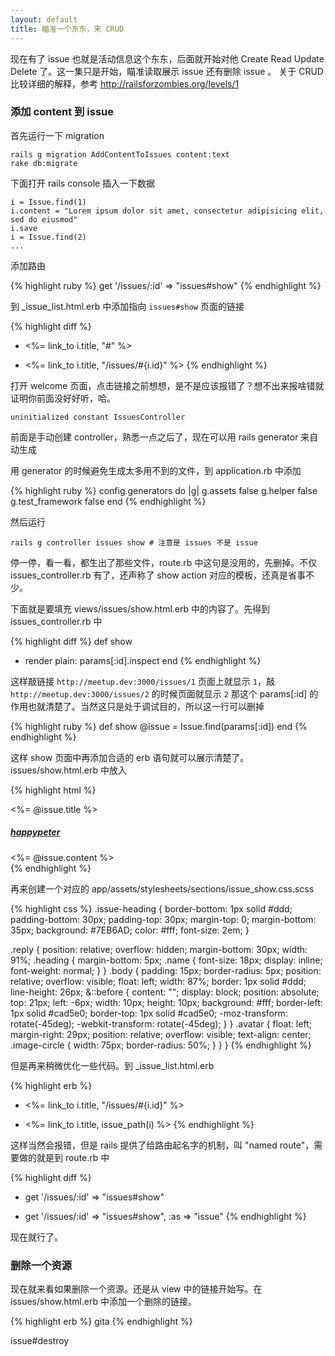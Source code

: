 ```yaml
---
layout: default
title: 瞄准一个东东，来 CRUD
---
```


<!-- 这一集的主要思路就是把 form_for 涉及到得太多知识，均匀摊开一部分到这里 -->

现在有了 issue 也就是活动信息这个东东，后面就开始对他 Create Read Update Delete 了。这一集只是开始，瞄准读取展示 issue 还有删除 issue 。
关于 CRUD 比较详细的解释，参考 <http://railsforzombies.org/levels/1>

### 添加 content 到 issue

首先运行一下 migration

    rails g migration AddContentToIssues content:text
    rake db:migrate

下面打开 rails console 插入一下数据

    i = Issue.find(1)
    i.content = "Lorem ipsum dolor sit amet, consectetur adipisicing elit, sed do eiusmod"
    i.save
    i = Issue.find(2)
    ...


添加路由

{% highlight ruby %}
get '/issues/:id' => "issues#show"
{% endhighlight %}

到 _issue_list.html.erb 中添加指向 `issues#show` 页面的链接

{% highlight diff %}
- <%= link_to i.title, "#" %>
+ <%= link_to i.title, "/issues/#{i.id}" %>
{% endhighlight %}

打开 welcome 页面，点击链接之前想想，是不是应该报错了？想不出来报啥错就证明你前面没好好听，哈。

    uninitialized constant IssuesController

前面是手动创建 controller，熟悉一点之后了，现在可以用 rails generator 来自动生成

用 generator 的时候避免生成太多用不到的文件，到 application.rb 中添加

{% highlight ruby %}
config.generators do |g|
    g.assets false
    g.helper false
    g.test_framework false
end
{% endhighlight %}

然后运行

    rails g controller issues show # 注意是 issues 不是 issue

停一停，看一看，都生出了那些文件，route.rb 中这句是没用的，先删掉。不仅 issues_controller.rb 有了，还声称了 show action 对应的模板，还真是省事不少。


下面就是要填充 views/issues/show.html.erb 中的内容了。先得到 issues_controller.rb 中

{% highlight diff %}
def show
+  render plain: params[:id].inspect
end
{% endhighlight %}

这样敲链接 `http://meetup.dev:3000/issues/1` 页面上就显示 `1`，敲 `http://meetup.dev:3000/issues/2` 的时候页面就显示 `2` 那这个 params[:id] 的作用也就清楚了。当然这只是处于调试目的，所以这一行可以删掉

{% highlight ruby %}
def show
  @issue = Issue.find(params[:id])
end
{% endhighlight %}

这样 show 页面中再添加合适的 erb 语句就可以展示清楚了。issues/show.html.erb 中放入

{% highlight html %}
<div class="issue-heading">
  <div class="container">
    <%= @issue.title %>
  </div>
</div>
<div class="container">
  <div class="replies">
    <article class="reply clearfix">
      <div class="avatar">
        <img src="http://gravatar.com/avatar/a92785d8d68f1d1d83b008574f8b5dba.png?s=512&amp;d=retr" alt="" class="image-circle">
      </div>
      <div class="body">
        <div class="heading">
          <h5 class="name"><a href="#">happypeter</a></h5>
        </div>
        <%= @issue.content %>
      </div>
    </article>
  </div>
</div>
{% endhighlight %}

再来创建一个对应的 app/assets/stylesheets/sections/issue_show.css.scss

{% highlight css %}
.issue-heading {
  border-bottom: 1px solid #ddd;
  padding-bottom: 30px;
  padding-top: 30px;
  margin-top: 0;
  margin-bottom: 35px;
  background: #7EB6AD;
  color: #fff;
  font-size: 2em;
}

.reply {
  position: relative;
  overflow: hidden;
  margin-bottom: 30px;
  width: 91%;
  .heading {
    margin-bottom: 5px;
    .name {
      font-size: 18px;
      display: inline;
      font-weight: normal;
    }
  }
  .body {
    padding: 15px;
    border-radius: 5px;
    position: relative;
    overflow: visible;
    float: left;
    width: 87%;
    border: 1px solid #ddd;
    line-height: 26px;
    &::before {
      content: "";
      display: block;
      position: absolute;
      top: 21px;
      left: -6px;
      width: 10px;
      height: 10px;
      background: #fff;
      border-left: 1px solid #cad5e0;
      border-top: 1px solid #cad5e0;
      -moz-transform: rotate(-45deg);
      -webkit-transform: rotate(-45deg);
    }
  }
  .avatar {
    float: left;
    margin-right: 29px;
    position: relative;
    overflow: visible;
    text-align: center;
    .image-circle {
      width: 75px;
      border-radius: 50%;
    }
  }
}
{% endhighlight %}


但是再来稍微优化一些代码。到 _issue_list.html.erb

{% highlight erb %}
- <%= link_to i.title, "/issues/#{i.id}" %>
+ <%= link_to i.title, issue_path(i) %>
{% endhighlight %}

这样当然会报错，但是 rails 提供了给路由起名字的机制，叫 "named route"，需要做的就是到 route.rb 中

{% highlight diff %}
- get '/issues/:id' => "issues#show"
+ get '/issues/:id' => "issues#show", :as => "issue"
{% endhighlight %}

现在就行了。

### 删除一个资源

现在就来看如果删除一个资源。还是从 view 中的链接开始写。在 issues/show.html.erb 中添加一个删除的链接。

{% highlight erb %}
gita
{% endhighlight %}


issue#destroy


